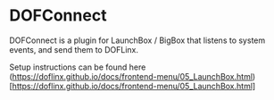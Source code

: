 # DOFConnect

DOFConnect is a plugin for LaunchBox / BigBox that listens to system events, and send them to DOFLinx.

Setup instructions can be found here (https://doflinx.github.io/docs/frontend-menu/05_LaunchBox.html)[https://doflinx.github.io/docs/frontend-menu/05_LaunchBox.html]

